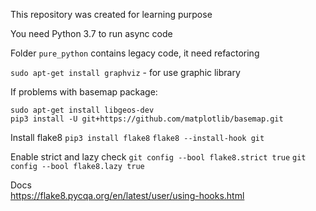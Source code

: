 This repository was created for learning purpose

You need Python 3.7 to run async code

Folder `pure_python` contains legacy code, it need refactoring

`sudo apt-get install graphviz` - for use graphic library

If problems with basemap package:

`sudo apt-get install libgeos-dev` 
<br>
`pip3 install -U git+https://github.com/matplotlib/basemap.git`


Install flake8
`pip3 install flake8`
`flake8 --install-hook git`

Enable strict and lazy check
`git config --bool flake8.strict true`
`git config --bool flake8.lazy true`

Docs <br>
https://flake8.pycqa.org/en/latest/user/using-hooks.html